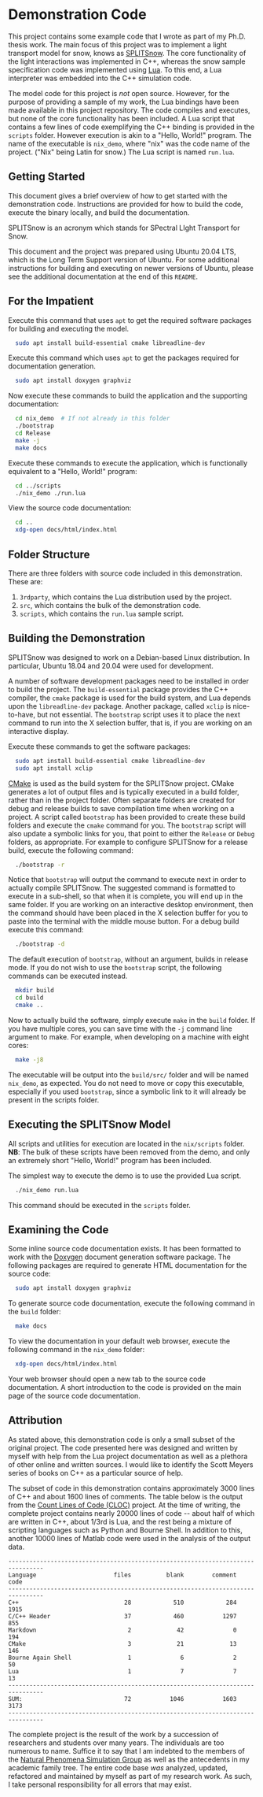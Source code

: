 Demonstration Code
==================

This project contains some example code that I wrote as part of my Ph.D. thesis
work. The main focus of this project was to implement a light transport model
for snow, knows as [SPLITSnow](http://doi.org/10.1016/j.rse.2020.112272). The
core functionality of the light interactions was implemented in C++, whereas the
snow sample specification code was implemented using [Lua](https://www.lua.org/).
To this end, a Lua interpreter was embedded into the C++ simulation code.

The model code for this project is *not* open source. However, for the purpose
of providing a sample of my work, the Lua bindings have been made available in
this project repository. The code compiles and executes, but none of the core
functionality has been included. A Lua script that contains a few lines of
code exemplifying the C++ binding is provided in the `scripts` folder. However
execution is akin to a "Hello, World!" program. The name of the executable is
`nix_demo`, where "nix" was the code name of the project. ("Nix" being Latin for
snow.) The Lua script is named `run.lua`.

Getting Started
---------------

This document gives a brief overview of how to get started with the
demonstration code. Instructions are provided for how to build the code, execute
the binary locally, and build the documentation.

SPLITSnow is an acronym which stands for SPectral LIght Transport for Snow.

This document and the project was prepared using Ubuntu 20.04 LTS, which is the
Long Term Support version of Ubuntu. For some additional instructions for
building and executing on newer versions of Ubuntu, please see the additional
documentation at the end of this `README`.

For the Impatient
-----------------

Execute this command that uses `apt` to get the required software packages for
building and executing the model.
```sh
  sudo apt install build-essential cmake libreadline-dev
```

Execute this command which uses `apt` to get the packages required for
documentation generation.
```sh
  sudo apt install doxygen graphviz
```

Now execute these commands to build the application and the supporting
documentation:
```sh
  cd nix_demo  # If not already in this folder
  ./bootstrap
  cd Release
  make -j
  make docs
```

Execute these commands to execute the application, which is functionally
equivalent to a "Hello, World!" program:
```sh
  cd ../scripts
  ./nix_demo ./run.lua
```

View the source code documentation:
```sh
  cd ..
  xdg-open docs/html/index.html
```

Folder Structure
----------------

There are three folders with source code included in this demonstration. These
are:

1. `3rdparty`, which contains the Lua distribution used by the project.
2. `src`, which contains the bulk of the demonstration code.
3. `scripts`, which contains the `run.lua` sample script.

Building the Demonstration
--------------------------

SPLITSnow was designed to work on a Debian-based Linux distribution. In
particular, Ubuntu 18.04 and 20.04 were used for development.

A number of software development packages need to be installed in order to build
the project. The `build-essential` package provides the C++ compiler, the
`cmake` package is used for the build system, and Lua depends upon the
`libreadline-dev` package. Another package, called `xclip` is nice-to-have, but
not essential. The `bootstrap` script uses it to place the next command to run
into the X selection buffer, that is, if you are working on an interactive
display.

Execute these commands to get the software packages:
```sh
  sudo apt install build-essential cmake libreadline-dev
  sudo apt install xclip
```

[CMake](https://cmake.org/) is used as the build system for the SPLITSnow
project. CMake generates a lot of output files and is typically executed in a
build folder, rather than in the project folder. Often separate folders are
created for debug and release builds to save compilation time when working on a
project. A script called `bootstrap` has been provided to create these build
folders and execute the `cmake` command for you. The `bootstrap` script will
also update a symbolic links for you, that point to either the `Release` or
`Debug` folders, as appropriate. For example to configure SPLITSnow for a
release build, execute the following command:
```sh
  ./bootstrap -r
```

Notice that `bootstrap` will output the command to execute next in order to
actually compile SPLITSnow. The suggested command is formatted to execute in a
sub-shell, so that when it is complete, you will end up in the same folder. If
you are working on an interactive desktop environment, then the command should
have been placed in the X selection buffer for you to paste into the terminal
with the middle mouse button. For a debug build execute this command:
```sh
  ./bootstrap -d
```

The default execution of `bootstrap`, without an argument, builds in release
mode. If you do not wish to use the `bootstrap` script, the following commands
can be executed instead.
```sh
  mkdir build
  cd build
  cmake ..
```

Now to actually build the software, simply execute `make` in the `build` folder.
If you have multiple cores, you can save time with the `-j` command line
argument to make. For example, when developing on a machine with eight cores:
```sh
  make -j8
```

The executable will be output into the `build/src/` folder and will be named
`nix_demo`, as expected. You do not need to move or copy this executable,
especially if you used `bootstrap`, since a symbolic link to it will already be
present in the scripts folder.

Executing the SPLITSnow Model
-----------------------------

All scripts and utilities for execution are located in the `nix/scripts` folder.
**NB**: The bulk of these scripts have been removed from the demo, and only an
extremely short "Hello, World!" program has been included.

The simplest way to execute the demo is to use the provided Lua script.
```sh
  ./nix_demo run.lua
```

This command should be executed in the `scripts` folder.

Examining the Code
------------------

Some inline source code documentation exists. It has been formatted to work with
the [Doxygen](http://www.doxygen.nl/) document generation software package.  The
following packages are required to generate HTML documentation for the source
code:
```sh
  sudo apt install doxygen graphviz
```

To generate source code documentation, execute the following command in the
`build` folder:
```sh
  make docs
```

To view the documentation in your default web browser, execute the following
command in the `nix_demo` folder:
```sh
  xdg-open docs/html/index.html
```

Your web browser should open a new tab to the source code documentation. A short
introduction to the code is provided on the main page of the source code
documentation.

Attribution
-----------

As stated above, this demonstration code is only a small subset of the original
project. The code presented here was designed and written by myself with help
from the Lua project documentation as well as a plethora of other online and
written sources. I would like to identify the Scott Meyers series of books on
C++ as a particular source of help.

The subset of code in this demonstration contains approximately 3000 lines of
C++ and about 1600 lines of comments. The table below is the output from the
[Count Lines of Code (CLOC)](https://github.com/AlDanial/cloc) project. At the
time of writing, the complete project contains nearly 20000 lines of code --
about half of which are written in C++, about 1/3rd is Lua, and the rest being a
mixture of scripting languages such as Python and Bourne Shell. In addition to
this, another 10000 lines of Matlab code were used in the analysis of the output
data.

```
--------------------------------------------------------------------------------
Language                      files          blank        comment           code
--------------------------------------------------------------------------------
C++                              28            510            284           1915
C/C++ Header                     37            460           1297            855
Markdown                          2             42              0            194
CMake                             3             21             13            146
Bourne Again Shell                1              6              2             50
Lua                               1              7              7             13
--------------------------------------------------------------------------------
SUM:                             72           1046           1603           3173
--------------------------------------------------------------------------------
```

The complete project is the result of the work by a succession of researchers
and students over many years. The individuals are too numerous to name. Suffice
it to say that I am indebted to the members of the [Natural Phenomena Simulation
Group](http://www.npsg.uwaterloo.ca/) as well as the antecedents in my academic
family tree. The entire code base *was* analyzed, updated, refactored and
maintained by myself as part of my research work. As such, I take personal
responsibility for all errors that may exist.

